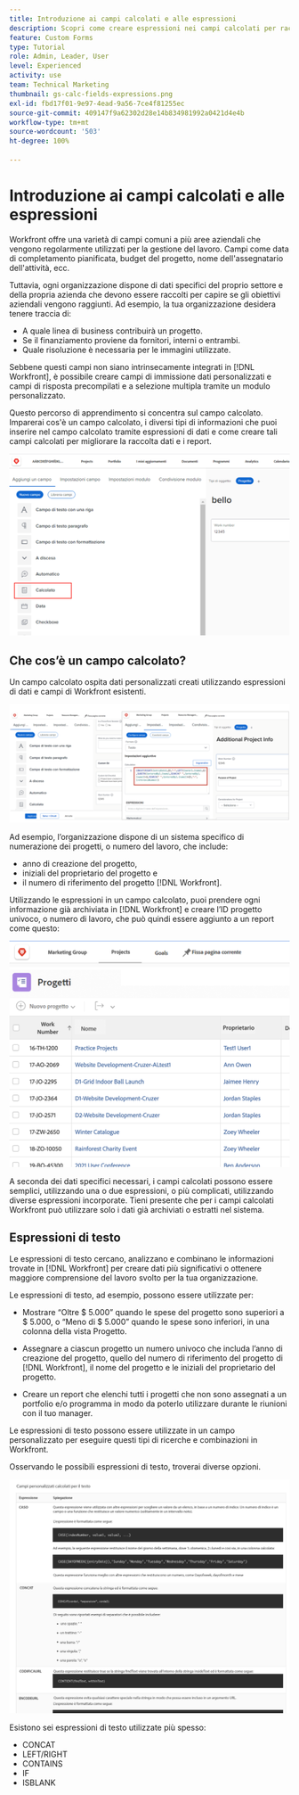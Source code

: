 ```yaml
---
title: Introduzione ai campi calcolati e alle espressioni
description: Scopri come creare espressioni nei campi calcolati per raccogliere dati personalizzati univoci sul lavoro svolto per la tua organizzazione.
feature: Custom Forms
type: Tutorial
role: Admin, Leader, User
level: Experienced
activity: use
team: Technical Marketing
thumbnail: gs-calc-fields-expressions.png
exl-id: fbd17f01-9e97-4ead-9a56-7ce4f81255ec
source-git-commit: 409147f9a62302d28e14b834981992a0421d4e4b
workflow-type: tm+mt
source-wordcount: '503'
ht-degree: 100%

---
```


# Introduzione ai campi calcolati e alle espressioni

<!-- **Note**: The expression examples shown are simple and some may be mitigated by fields already supplied by  . However, the examples are used to illustrate the foundational knowledge needed in order to build expressions in Workfront.-->

Workfront offre una varietà di campi comuni a più aree aziendali che vengono regolarmente utilizzati per la gestione del lavoro. Campi come data di completamento pianificata, budget del progetto, nome dell&#39;assegnatario dell&#39;attività, ecc.

Tuttavia, ogni organizzazione dispone di dati specifici del proprio settore e della propria azienda che devono essere raccolti per capire se gli obiettivi aziendali vengono raggiunti. Ad esempio, la tua organizzazione desidera tenere traccia di:

* A quale linea di business contribuirà un progetto.
* Se il finanziamento proviene da fornitori, interni o entrambi.
* Quale risoluzione è necessaria per le immagini utilizzate.

Sebbene questi campi non siano intrinsecamente integrati in [!DNL Workfront], è possibile creare campi di immissione dati personalizzati e campi di risposta precompilati e a selezione multipla tramite un modulo personalizzato.

Questo percorso di apprendimento si concentra sul campo calcolato. Imparerai cos&#39;è un campo calcolato, i diversi tipi di informazioni che puoi inserire nel campo calcolato tramite espressioni di dati e come creare tali campi calcolati per migliorare la raccolta dati e i report.

![Pagina introduttiva delle configurazioni di gestione delle risorse](assets/GS01.png)

## Che cos’è un campo calcolato?

Un campo calcolato ospita dati personalizzati creati utilizzando espressioni di dati e campi di Workfront esistenti.

![Bilanciatore del carico di lavoro con rapporto sull’utilizzo](assets/GS02.png)

Ad esempio, l’organizzazione dispone di un sistema specifico di numerazione dei progetti, o numero del lavoro, che include:

* anno di creazione del progetto,
* iniziali del proprietario del progetto e
* il numero di riferimento del progetto [!DNL Workfront].


Utilizzando le espressioni in un campo calcolato, puoi prendere ogni informazione già archiviata in [!DNL Workfront] e creare l’ID progetto univoco, o numero di lavoro, che può quindi essere aggiunto a un report come questo:

![Bilanciatore del carico di lavoro con rapporto sull’utilizzo](assets/GS03.png)

A seconda dei dati specifici necessari, i campi calcolati possono essere semplici, utilizzando una o due espressioni, o più complicati, utilizzando diverse espressioni incorporate. Tieni presente che per i campi calcolati Workfront può utilizzare solo i dati già archiviati o estratti nel sistema.

## Espressioni di testo

Le espressioni di testo cercano, analizzano e combinano le informazioni trovate in [!DNL Workfront] per creare dati più significativi o ottenere maggiore comprensione del lavoro svolto per la tua organizzazione.

Le espressioni di testo, ad esempio, possono essere utilizzate per:

* Mostrare “Oltre $ 5.000” quando le spese del progetto sono superiori a $ 5.000, o “Meno di $ 5.000” quando le spese sono inferiori, in una colonna della vista Progetto.

* Assegnare a ciascun progetto un numero univoco che includa l’anno di creazione del progetto, quello del numero di riferimento del progetto di [!DNL Workfront], il nome del progetto e le iniziali del proprietario del progetto.

* Creare un report che elenchi tutti i progetti che non sono assegnati a un portfolio e/o programma in modo da poterlo utilizzare durante le riunioni con il tuo manager.

Le espressioni di testo possono essere utilizzate in un campo personalizzato per eseguire questi tipi di ricerche e combinazioni in Workfront.

Osservando le possibili espressioni di testo, troverai diverse opzioni.

![Pagina introduttiva delle configurazioni di gestione delle risorse](assets/TE01.png)

Esistono sei espressioni di testo utilizzate più spesso:

* CONCAT
* LEFT/RIGHT
* CONTAINS
* IF
* ISBLANK